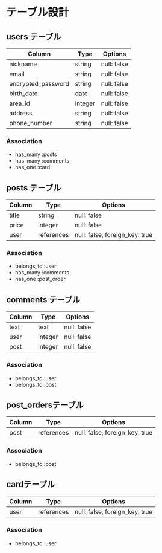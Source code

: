 # テーブル設計

## users テーブル

| Column             | Type    | Options     |
| -------------------| ------- | ----------- |
| nickname           | string  | null: false |
| email              | string  | null: false |
| encrypted_password | string  | null: false |
| birth_date         | date    | null: false |
| area_id            | integer | null: false |
| address            | string  | null: false |
| phone_number       | string  | null: false |


### Association

- has_many :posts
- has_many :comments
- has_one :card


## posts テーブル

| Column           | Type       | Options                        |
| ---------------- | ---------- | ------------------------------ |
| title            | string     | null: false                    |
| price            | integer    | null: false                    |
| user             | references | null: false, foreign_key: true |


### Association

- belongs_to :user
- has_many :comments
- has_one :post_order


## comments テーブル

| Column           | Type       | Options                        |
| ---------------- | ---------- | ------------------------------ |
| text             | text       | null: false                    |
| user             | integer    | null: false                    |
| post             | integer    | null: false                    |


### Association

- belongs_to :user
- belongs_to :post


## post_ordersテーブル

| Column           | Type       | Options                        |
| ---------------- | ---------- | ------------------------------ |
| post             | references | null: false, foreign_key: true |


### Association

- belongs_to :post


## cardテーブル

| Column           | Type       | Options                        |
| ---------------- | ---------- | ------------------------------ |
| user             | references | null: false, foreign_key: true |


### Association

- belongs_to :user

